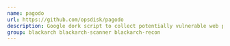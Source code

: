 ```yaml
---
name: pagodo
url: https://github.com/opsdisk/pagodo
description: Google dork script to collect potentially vulnerable web pages and applications on the Internet.
group: blackarch blackarch-scanner blackarch-recon
---
```

